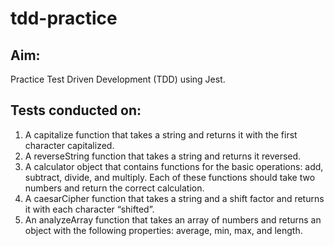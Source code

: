 # tdd-practice

## Aim:
Practice Test Driven Development (TDD) using Jest.

## Tests conducted on:
1. A capitalize function that takes a string and returns it with the first character capitalized.
2. A reverseString function that takes a string and returns it reversed.
3. A calculator object that contains functions for the basic operations: add, subtract, divide, and multiply. Each of these functions should take two numbers and return the correct calculation.
4. A caesarCipher function that takes a string and a shift factor and returns it with each character “shifted”.
5. An analyzeArray function that takes an array of numbers and returns an object with the following properties: average, min, max, and length.
